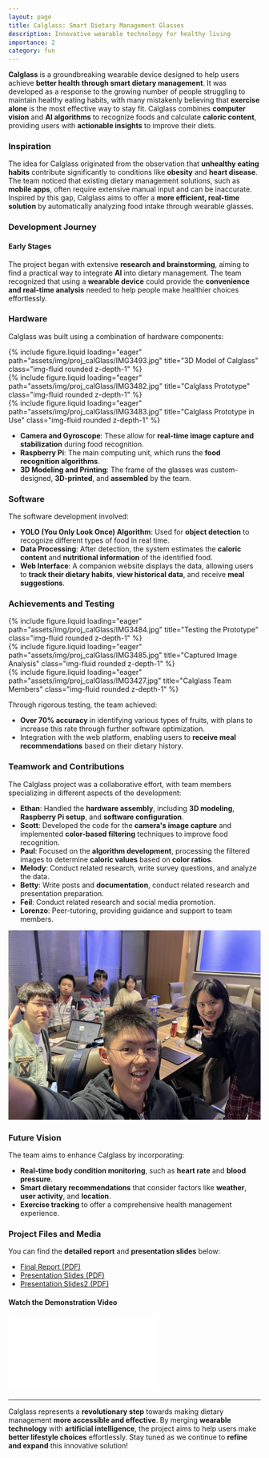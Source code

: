 ```yaml
---
layout: page
title: Calglass: Smart Dietary Management Glasses
description: Innovative wearable technology for healthy living
importance: 2
category: fun
---
```


**Calglass** is a groundbreaking wearable device designed to help users achieve **better health through smart dietary management**. It was developed as a response to the growing number of people struggling to maintain healthy eating habits, with many mistakenly believing that **exercise alone** is the most effective way to stay fit. Calglass combines **computer vision** and **AI algorithms** to recognize foods and calculate **caloric content**, providing users with **actionable insights** to improve their diets.

### Inspiration
The idea for Calglass originated from the observation that **unhealthy eating habits** contribute significantly to conditions like **obesity** and **heart disease**. The team noticed that existing dietary management solutions, such as **mobile apps**, often require extensive manual input and can be inaccurate. Inspired by this gap, Calglass aims to offer a **more efficient, real-time solution** by automatically analyzing food intake through wearable glasses.

### Development Journey
#### Early Stages
The project began with extensive **research and brainstorming**, aiming to find a practical way to integrate **AI** into dietary management. The team recognized that using a **wearable device** could provide the **convenience and real-time analysis** needed to help people make healthier choices effortlessly.

### Hardware
Calglass was built using a combination of hardware components:
<div class="row">
    <div class="col-sm mt-3 mt-md-0">
        {% include figure.liquid loading="eager" path="assets/img/proj_calGlass/IMG3493.jpg" title="3D Model of Calglass" class="img-fluid rounded z-depth-1" %}
    </div>
    <div class="col-sm mt-3 mt-md-0">
        {% include figure.liquid loading="eager" path="assets/img/proj_calGlass/IMG3482.jpg" title="Calglass Prototype" class="img-fluid rounded z-depth-1" %}
    </div>
    <div class="col-sm mt-3 mt-md-0">
        {% include figure.liquid loading="eager" path="assets/img/proj_calGlass/IMG3483.jpg" title="Calglass Prototype in Use" class="img-fluid rounded z-depth-1" %}
    </div>
</div>

- **Camera and Gyroscope**: These allow for **real-time image capture and stabilization** during food recognition.
- **Raspberry Pi**: The main computing unit, which runs the **food recognition algorithms**.
- **3D Modeling and Printing**: The frame of the glasses was custom-designed, **3D-printed**, and **assembled** by the team.

### Software
The software development involved:
- **YOLO (You Only Look Once) Algorithm**: Used for **object detection** to recognize different types of food in real time.
- **Data Processing**: After detection, the system estimates the **caloric content** and **nutritional information** of the identified food.
- **Web Interface**: A companion website displays the data, allowing users to **track their dietary habits**, **view historical data**, and receive **meal suggestions**.

### Achievements and Testing
<div class="row">
    <div class="col-sm mt-3 mt-md-0">
        {% include figure.liquid loading="eager" path="assets/img/proj_calGlass/IMG3484.jpg" title="Testing the Prototype" class="img-fluid rounded z-depth-1" %}
    </div>
    <div class="col-sm mt-3 mt-md-0">
        {% include figure.liquid loading="eager" path="assets/img/proj_calGlass/IMG3485.jpg" title="Captured Image Analysis" class="img-fluid rounded z-depth-1" %}
    </div>
    <div class="col-sm mt-3 mt-md-0">
        {% include figure.liquid loading="eager" path="assets/img/proj_calGlass/IMG3427.jpg" title="Calglass Team Members" class="img-fluid rounded z-depth-1" %}
    </div>
</div>

Through rigorous testing, the team achieved:
- **Over 70% accuracy** in identifying various types of fruits, with plans to increase this rate through further software optimization.
- Integration with the web platform, enabling users to **receive meal recommendations** based on their dietary history.

### Teamwork and Contributions
The Calglass project was a collaborative effort, with team members specializing in different aspects of the development:
- **Ethan**: Handled the **hardware assembly**, including **3D modeling**, **Raspberry Pi setup**, and **software configuration**.
- **Scott**: Developed the code for the **camera's image capture** and implemented **color-based filtering** techniques to improve food recognition.
- **Paul**: Focused on the **algorithm development**, processing the filtered images to determine **caloric values** based on **color ratios**.
- **Melody**: Conduct related research, write survey questions, and analyze the data.
- **Betty**: Write posts and **documentation**, conduct related research and presentation preparation.
- **Feil**: Conduct related research and social media promotion.
- **Lorenzo**: Peer-tutoring, providing guidance and support to team members.

![The Development Team](assets/img/proj_calGlass/IMG3428.jpg)

### Future Vision
The team aims to enhance Calglass by incorporating:
- **Real-time body condition monitoring**, such as **heart rate** and **blood pressure**.
- **Smart dietary recommendations** that consider factors like **weather**, **user activity**, and **location**.
- **Exercise tracking** to offer a comprehensive health management experience.

### Project Files and Media
You can find the **detailed report** and **presentation slides** below:
- [Final Report (PDF)](assets/pdf/proj_calGlass/CTB_CalGlass_Group_Final_Report.pdf)
- [Presentation Slides (PDF)](assets/pdf/proj_calGlass/Calglass_Presentation.pdf)
- [Presentation Slides2 (PDF)](assets/pdf/proj_calGlass/Calglass_Presentation2.pdf)

#### Watch the Demonstration Video
<iframe src="//player.bilibili.com/player.html?bvid=BV1dT4y1D7vb&page=1" scrolling="no" border="0" frameborder="no" framespacing="0" allowfullscreen="true"> </iframe>

---

Calglass represents a **revolutionary step** towards making dietary management **more accessible and effective**. By merging **wearable technology** with **artificial intelligence**, the project aims to help users make **better lifestyle choices** effortlessly. Stay tuned as we continue to **refine and expand** this innovative solution!